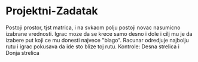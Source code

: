 # Projektni-Zadatak
Postoji prostor, tjst matrica, i na svkaom polju postoji novac nasumicno izabrane vrednosti. Igrac moze da se krece samo desno i dole i cilj mu je da izabere put koji ce mu donesti najvece "blago". Racunar odredjuje najbolju rutu i igrac pokusava da ide sto blize toj rutu.
Kontrole: Desna strelica i Donja strelica
